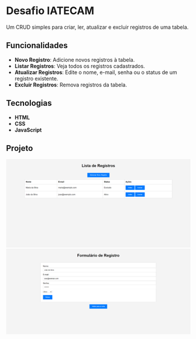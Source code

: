 # Desafio IATECAM

Um CRUD simples para criar, ler, atualizar e excluir registros de uma tabela.

## Funcionalidades

- **Novo Registro**: Adicione novos registros à tabela.
- **Listar Registros**: Veja todos os registros cadastrados.
- **Atualizar Registros**: Edite o nome, e-mail, senha ou o status de um registro existente.
- **Excluir Registros**: Remova registros da tabela.

## Tecnologias

- **HTML**
- **CSS**
- **JavaScript**

## Projeto

![Lista](img/lista.png)
![Form](img/form.png)
